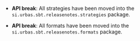 - __API break__: All strategies have been moved into the `si.urbas.sbt.releasenotes.strategies` package.

- __API break__: All formats have been moved into the `si.urbas.sbt.releasenotes.formats` package.